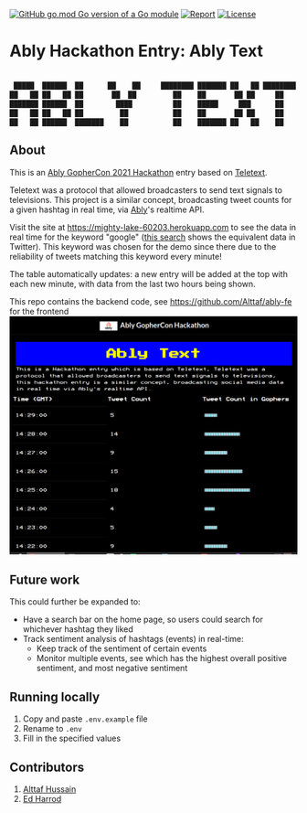 [![GitHub go.mod Go version of a Go module](https://img.shields.io/github/go-mod/go-version/alttaf/ably-hack.svg)](https://golang.org/)
[![Report](https://goreportcard.com/badge/github.com/alttaf/ably-hack?style=flat&v=1)](https://goreportcard.com/report/github.com/alttaf/ably-hack)
[![License](http://img.shields.io/badge/license-mit-blue.svg?style=flat-square)](https://github.com/alttaf/ably-hack/blob/main/LICENSE.md)

# Ably Hackathon Entry: Ably Text
```

 █████  ██████  ██      ██    ██     ████████ ███████ ██   ██ ████████ 
██   ██ ██   ██ ██       ██  ██         ██    ██       ██ ██     ██    
███████ ██████  ██        ████          ██    █████     ███      ██    
██   ██ ██   ██ ██         ██           ██    ██       ██ ██     ██    
██   ██ ██████  ███████    ██           ██    ███████ ██   ██    ██    
```

## About
This is an [Ably GopherCon 2021 Hackathon](https://github.com/ably-labs/Gophercon-Hackathon) entry based on [Teletext](https://en.wikipedia.org/wiki/Teletext).

Teletext was a protocol that allowed broadcasters to send text signals to televisions. This project is a similar concept, broadcasting tweet counts for a given hashtag in real time, via [Ably](https://ably.com)'s realtime API.

Visit the site at <https://mighty-lake-60203.herokuapp.com> to see the data in real time for the keyword "google" ([this search](https://twitter.com/search?q=google&src=typed_query&f=live) shows the equivalent data in Twitter). 
This keyword was chosen for the demo since there due to the reliability of tweets matching this keyword every minute! 

The table automatically updates: a new entry will be added at the top with each new minute, with data from the last two hours being shown.

This repo contains the backend code, see <https://github.com/Alttaf/ably-fe> for the frontend
![AblyTextScreenshot.png](AblyTextScreenshot.png)

## Future work
This could further be expanded to:
- Have a search bar on the home page, so users could search for whichever hashtag they liked
- Track sentiment analysis of hashtags (events) in real-time:
  - Keep track of the sentiment of certain events
  - Monitor multiple events, see which has the highest overall positive sentiment, and most negative sentiment

## Running locally
1. Copy and paste `.env.example` file
2. Rename to `.env`
3. Fill in the specified values

## Contributors
1. [Alttaf Hussain](https://github.com/alttaf)
2. [Ed Harrod](https://github.com/echarrod)
